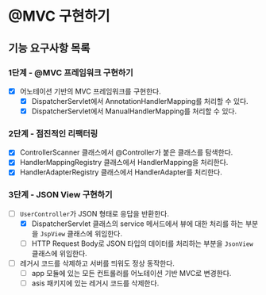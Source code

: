 # @MVC 구현하기

## 기능 요구사항 목록

### 1단계 - @MVC 프레임워크 구현하기

- [x] 어노테이션 기반의 MVC 프레임워크를 구현한다.
  - [x] DispatcherServlet에서 AnnotationHandlerMapping를 처리할 수 있다.
  - [x] DispatcherServlet에서 ManualHandlerMapping를 처리할 수 있다.

### 2단계 - 점진적인 리팩터링

- [x] ControllerScanner 클래스에서 @Controller가 붙은 클래스를 탐색한다.
- [x] HandlerMappingRegistry 클래스에서 HandlerMapping을 처리한다.
- [x] HandlerAdapterRegistry 클래스에서 HandlerAdapter를 처리한다.

### 3단계 - JSON View 구현하기

- [ ] `UserController`가 JSON 형태로 응답을 반환한다.
  - [x] DispatcherServlet 클래스의 service 메서드에서 뷰에 대한 처리를 하는 부분을 `JspView` 클래스에 위임한다.
  - [ ] HTTP Request Body로 JSON 타입의 데이터를 처리하는 부분을 `JsonView` 클래스에 위임한다.
- [ ] 레거시 코드를 삭제하고 서버를 띄워도 정상 동작한다.
  - [ ] app 모듈에 있는 모든 컨트롤러를 어노테이션 기반 MVC로 변경한다.
  - [ ] asis 패키지에 있는 레거시 코드를 삭제한다.
